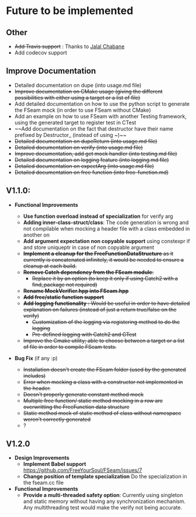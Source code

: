 # Future to be implemented

## Other
* ~~Add Travis support~~ : Thanks to [Jalal Chabane](https://github.com/chaabaj)
* Add codecov support

## Improve Documentation
* Detailed documentation on dupe (into usage.md file)
* ~~Improve documentation on CMake usage (giving the different possibilities with either using a target or a list of file)~~
* Add detailed documentation on how to use the python script to generate the FSeam mock (in order to use FSeam without CMake)  
* Add an example on how to use FSeam with another Testing framework, using the generated target to register test in CTest
* ~~Add documentation on the fact that destructor have their name prefixed by Destructor_ (instead of using ~)~~
* ~~Detailed documentation on dupeReturn (into usage.md file)~~
* ~~Detailed documentation on verify (into usage.md file)~~
* ~~Improve documentation, add get mock handler (into testing.md file)~~
* ~~Detailed documentation on logging feature (into logging.md file)~~
* ~~Detailed documentation on expectArg (into usage.md file)~~
* ~~Detailed documentation on free function (into free-function.md)~~

## V1.1.0:     
* **Functional Improvements**  
  * **Use function overload instead of specialization** for verify arg
  * **Adding inner-class-struct/class**: The code generation is wrong and not compilable when mocking a header file with a class embedded in another on
  * **Add argument expectation non copyable support** using constexpr if and store uniqueptr in case of non copyable argument
  * ~~**Implement a cleanup for the FreeFunctionDataStructure** as it currently is concatenated infinitely, it would be needed to ensure a cleanup at each build.~~
  * ~~**Remove Catch dependency from the FSeam module**:~~  
    * ~~Replace it by an option (to keep it only if using Catch2 with a find_package not required)~~
  * ~~**Rename MockVerifier.hpp into FSeam.hpp**~~
  * ~~**Add free/static function support**~~
  * ~~**Add logging functionality** : Would be useful in order to have detailed explanation on failures (instead of just a return true/false on the verify)~~
    * ~~Customization of the logging via registering method to do the logging~~
    * ~~Pre-defined logging with Catch2 and GTest~~
  * ~~Improve the Cmake utility; able to choose between a target or a list of file in order to compile FSeam tests.~~
  
* **Bug Fix** (if any :p)
  * ~~Installation doesn't create the FSeam folder (used by the generated includes)~~
  * ~~Error when mocking a class with a constructor not implemented in the header.~~
  * ~~Doesn't properly generate constant method mock~~
  * ~~Multiple free function/ static method mocking in a row are overwritting the FreeFunction data structure~~
  * ~~Static method mock of static method of class without namespace weren't correctly generated~~
  * ?

## V1.2.0

* **Design Improvements**
  * **Implement Babel support** https://github.com/FreeYourSoul/FSeam/issues/7
  * **Change position of template specialization** Do the specialization in the fseam.cc file
* **Functional Improvements**
  * **Provide a multi-threaded safety option**: Currently using singleton and static memory without having any synchronization mechanism. Any multithreading test would make the verify not being accurate.
